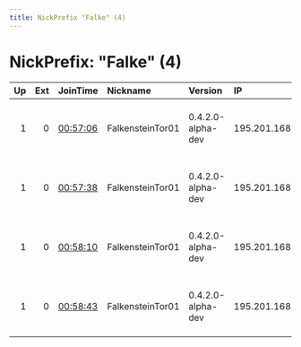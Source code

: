 ```yaml
---
title: NickPrefix "Falke" (4)
---
```


# NickPrefix: "Falke" (4)

|   Up |   Ext | JoinTime                                                                                            | Nickname         | Version           | IP              | AS                  | CC   |   ORp |   Dirp | OS    | Contact                             |   eFamMembers |
|-----:|------:|:----------------------------------------------------------------------------------------------------|:-----------------|:------------------|:----------------|:--------------------|:-----|------:|-------:|:------|:------------------------------------|--------------:|
|    1 |     0 | [00:57:06](https://metrics.torproject.org/rs.html#details/B70BD334FFEE23E653B75219AE12CF0236BCFCBB) | FalkensteinTor01 | 0.4.2.0-alpha-dev | 195.201.168.111 | Hetzner Online GmbH | de   |   443 |      0 | Linux | &lt;tor AT afo MINUS tm DOT org&gt; |            12 |
|    1 |     0 | [00:57:38](https://metrics.torproject.org/rs.html#details/08F06A0DDAFABF9A26FCB2E392A1435F9E048216) | FalkensteinTor01 | 0.4.2.0-alpha-dev | 195.201.168.111 | Hetzner Online GmbH | de   |  9001 |      0 | Linux | &lt;tor AT afo MINUS tm DOT org&gt; |            12 |
|    1 |     0 | [00:58:10](https://metrics.torproject.org/rs.html#details/DEF8C760A79FEF2358E03AE5A1950086ABEB953E) | FalkensteinTor01 | 0.4.2.0-alpha-dev | 195.201.168.84  | Hetzner Online GmbH | de   |   443 |      0 | Linux | &lt;tor AT afo MINUS tm DOT org&gt; |            12 |
|    1 |     0 | [00:58:43](https://metrics.torproject.org/rs.html#details/D7230F4F13324A28C308AF94E2385D0A7F1B05F9) | FalkensteinTor01 | 0.4.2.0-alpha-dev | 195.201.168.84  | Hetzner Online GmbH | de   |  9001 |      0 | Linux | &lt;tor AT afo MINUS tm DOT org&gt; |            12 |
